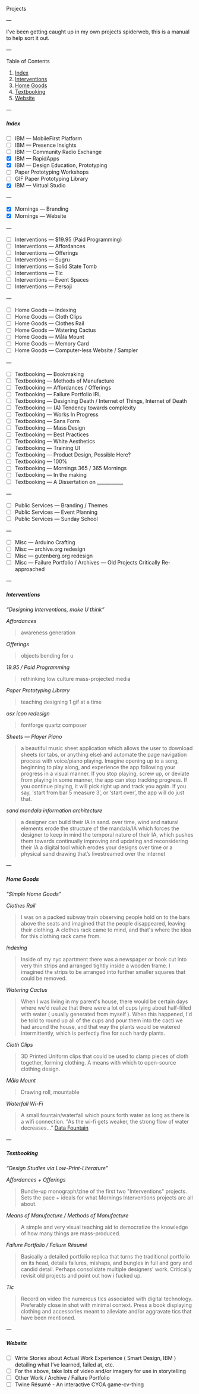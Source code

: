 Projects

—

I've been getting caught up in my own projects spiderweb, this is a manual to help sort it out.

—

Table of Contents

1. [Index](#index)
2. [Interventions](#interventions)
3. [Home Goods](#home-goods)
4. [Textbooking](#textbooking)
5. [Website](#website)

—

##### Index

- [ ] IBM — MobileFirst Platform
- [ ] IBM — Presence Insights
- [ ] IBM — Community Radio Exchange
- [X] IBM — RapidApps
- [X] IBM — Design Education, Prototyping
- [ ] Paper Prototyping Workshops
- [ ] GIF Paper Prototyping Library
- [X] IBM — Virtual Studio

—

- [X] Mornings — Branding
- [X] Mornings — Website

—

- [ ] Interventions — $19.95 (Paid Programming)
- [ ] Interventions — Affordances
- [ ] Interventions — Offerings
- [ ] Interventions — Sugru
- [ ] Interventions — Solid State Tomb
- [ ] Interventions — Tic
- [ ] Interventions — Event Spaces
- [ ] Interventions — Persoji

—

- [ ] Home Goods — Indexing
- [ ] Home Goods — Cloth Clips 
- [ ] Home Goods — Clothes Rail
- [ ] Home Goods — Watering Cactus
- [ ] Home Goods — Måla Mount
- [ ] Home Goods — Memory Card
- [ ] Home Goods — Computer-less Website / Sampler

—

- [ ] Textbooking — Bookmaking
- [ ] Textbooking — Methods of Manufacture
- [ ] Textbooking — Affordances / Offerings
- [ ] Textbooking — Failure Portfolio IRL
- [ ] Textbooking — Designing Death / Internet of Things, Internet of Death
- [ ] Textbooking — (A) Tendency towards complexity
- [ ] Textbooking — Works In Progress
- [ ] Textbooking — Sans Form
- [ ] Textbooking — Mass Design
- [ ] Textbooking — Best Practices
- [ ] Textbooking — White Aesthetics
- [ ] Textbooking — Training UI
- [ ] Textbooking — Product Design, Possible Here?
- [ ] Textbooking — 100%
- [ ] Textbooking — Mornings 365 / 365 Mornings
- [ ] Textbooking — In the making
- [ ] Textbooking — A Dissertation on ___________

—

- [ ] Public Services — Branding / Themes
- [ ] Public Services — Event Planning
- [ ] Public Services — Sunday School

—

- [ ] Misc — Arduino Crafting
- [ ] Misc — archive.org redesign
- [ ] Misc — gutenberg.org redesign
- [ ] Misc — Failure Portfolio / Archives — Old Projects Critically Re-approached

—

##### Interventions
*“Designing Interventions, make U think”*

*Affordances*
> awareness generation

*Offerings*
> objects bending for u

*19.95 / Paid Programming*
> rethinking low culture mass-projected media

*Paper Prototyping Library*
> teaching designing 1 gif at a time

*osx icon redesign*
> fontforge
> quartz composer

*Sheets — Player Piano*
> a beautiful music sheet application which allows the user to download sheets (or tabs, or anything else) and automate the page navigation process with voice/piano playing.
> Imagine opening up to a song, beginning to play along, and experience the app following your progress in a visual manner.
> If you stop playing, screw up, or deviate from playing in some manner, the app can stop tracking progress.
> If you continue playing, it will pick right up and track you again.
> If you say, 'start from bar 5 measure 3’, or ‘start over’, the app will do just that.

*sand mandala information architecture*
> a designer can build their IA in sand.
> over time, wind and natural elements erode the structure of the mandala/IA which forces the designer to keep in mind the temporal nature of their IA, which pushes them towards continually improving and updating and reconsidering their IA
> a digital tool which erodes your designs over time or a physical sand drawing that’s livestreamed over the internet

—

##### Home Goods
*"Simple Home Goods"*

*Clothes Rail*
> I was on a packed subway train observing people hold on to the bars above the seats and imagined that the people disappeared, leaving their clothing. A clothes rack came to mind, and that's where the idea for this clothing rack came from.

*Indexing*
> Inside of my nyc apartment there was a newspaper or book cut into very thin strips and arranged tightly inside a wooden frame. I imagined the strips to be arranged into further smaller squares that could be removed.

*Watering Cactus*
> When I was living in my parent's house, there would be certain days where we'd realize that there were a lot of cups lying about half-filled with water ( usually generated from myself ). When this happened, I'd be told to round up all of the cups and pour them into the cacti we had around the house, and that way the plants would be watered intermittently, which is perfectly fine for such hardy plants.

*Cloth Clips*
> 3D Printed Uniform clips that could be used to clamp pieces of cloth together, forming clothing. A means with which to open-source clothing design.

*Måla Mount*
> Drawing roll, mountable

*Waterfall Wi-Fi*
> A small fountain/waterfall which pours forth water as long as there is a wifi connection.
> "As the wi-fi gets weaker, the strong flow of water decreases…”
> [Data Fountain](http://www.koert.com/work/datafountain/)

—

##### Textbooking
*“Design Studies via Low-Print-Literature”*

*Affordances + Offerings*
> Bundle-up monograph/zine of the first two "Interventions" projects. Sets the pace + ideals for what Mornings Interventions projects are all about.

*Means of Manufacture / Methods of Manufacture*
> A simple and very visual teaching aid to democratize the knowledge of how many things are mass-produced.
   
*Failure Portfolio / Failure Résumé*
> Basically a detailed portfolio replica that turns the traditional portfolio on its head, details  failures, mishaps, and bungles in full and gory and candid detail. Perhaps consolidate multiple designers' work. Critically revisit old projects and point out how i fucked up.

*Tic*
> Record on video the numerous tics associated with digital technology. Preferably close in shot with minimal context. Press a book displaying clothing and accessories meant to alleviate and/or aggravate tics that have been mentioned.

—

##### Website

- [ ] Write Stories about Actual Work Experience ( Smart Design, IBM ) detailing what I’ve learned, failed at, etc.
- [ ] For the above, take lots of video and/or imagery for use in storytelling
- [ ] Other Work / Archive / Failure Portfolio
- [ ] Twine Résumé - An interactive CYOA game-cv-thing
